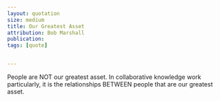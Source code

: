 ```yaml
---
layout: quotation
size: medium
title: Our Greatest Asset
attribution: Bob Marshall
publication:
tags: [quote]


---
```


People are NOT our greatest asset. In collaborative knowledge work particularly,
it is the relationships BETWEEN people that are our greatest asset.
